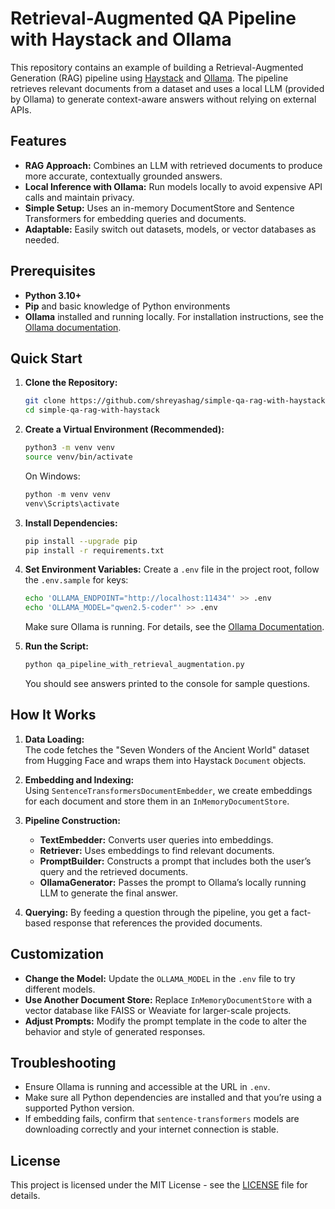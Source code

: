 # Retrieval-Augmented QA Pipeline with Haystack and Ollama

This repository contains an example of building a Retrieval-Augmented Generation (RAG) pipeline using [Haystack](https://github.com/deepset-ai/haystack) and [Ollama](https://docs.ollama.ai/). The pipeline retrieves relevant documents from a dataset and uses a local LLM (provided by Ollama) to generate context-aware answers without relying on external APIs.

## Features

- **RAG Approach:** Combines an LLM with retrieved documents to produce more accurate, contextually grounded answers.
- **Local Inference with Ollama:** Run models locally to avoid expensive API calls and maintain privacy.
- **Simple Setup:** Uses an in-memory DocumentStore and Sentence Transformers for embedding queries and documents.
- **Adaptable:** Easily switch out datasets, models, or vector databases as needed.

## Prerequisites

- **Python 3.10+**
- **Pip** and basic knowledge of Python environments
- **Ollama** installed and running locally. For installation instructions, see the [Ollama documentation](https://docs.ollama.ai/getting-started/installation).

## Quick Start

1. **Clone the Repository:**
   ```bash
   git clone https://github.com/shreyashag/simple-qa-rag-with-haystack.git
   cd simple-qa-rag-with-haystack
   ```

2. **Create a Virtual Environment (Recommended):**
   ```bash
   python3 -m venv venv
   source venv/bin/activate
   ```
   
   On Windows:
   ```powershell
   python -m venv venv
   venv\Scripts\activate
   ```

3. **Install Dependencies:**
   ```bash
   pip install --upgrade pip
   pip install -r requirements.txt
   ```

4. **Set Environment Variables:**
   Create a `.env` file in the project root, follow the `.env.sample` for keys:
   
   ```bash
   echo 'OLLAMA_ENDPOINT="http://localhost:11434"' >> .env
   echo 'OLLAMA_MODEL="qwen2.5-coder"' >> .env
   ```
   
   Make sure Ollama is running. For details, see the [Ollama Documentation](https://docs.ollama.ai/).

5. **Run the Script:**
   ```bash
   python qa_pipeline_with_retrieval_augmentation.py
   ```
   
   You should see answers printed to the console for sample questions.

## How It Works

1. **Data Loading:**  
   The code fetches the "Seven Wonders of the Ancient World" dataset from Hugging Face and wraps them into Haystack `Document` objects.

2. **Embedding and Indexing:**  
   Using `SentenceTransformersDocumentEmbedder`, we create embeddings for each document and store them in an `InMemoryDocumentStore`.

3. **Pipeline Construction:**
   - **TextEmbedder:** Converts user queries into embeddings.
   - **Retriever:** Uses embeddings to find relevant documents.
   - **PromptBuilder:** Constructs a prompt that includes both the user’s query and the retrieved documents.
   - **OllamaGenerator:** Passes the prompt to Ollama’s locally running LLM to generate the final answer.

4. **Querying:**
   By feeding a question through the pipeline, you get a fact-based response that references the provided documents.

## Customization

- **Change the Model:** Update the `OLLAMA_MODEL` in the `.env` file to try different models.
- **Use Another Document Store:** Replace `InMemoryDocumentStore` with a vector database like FAISS or Weaviate for larger-scale projects.
- **Adjust Prompts:** Modify the prompt template in the code to alter the behavior and style of generated responses.

## Troubleshooting

- Ensure Ollama is running and accessible at the URL in `.env`.
- Make sure all Python dependencies are installed and that you’re using a supported Python version.
- If embedding fails, confirm that `sentence-transformers` models are downloading correctly and your internet connection is stable.

## License

This project is licensed under the MIT License - see the [LICENSE](LICENSE) file for details.